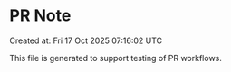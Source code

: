 # PR Note

Created at: Fri 17 Oct 2025 07:16:02 UTC

This file is generated to support testing of PR workflows.
